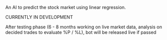 An AI to predict the stock market using linear regression.

CURRENTLY IN DEVELOPMENT

After testing phase (6 - 8 months working on live market data, analysis on decided trades to evaluate %P / %L), bot will be released live if passed